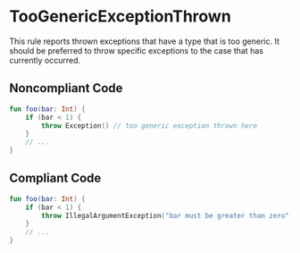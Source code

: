 # TooGenericExceptionThrown

This rule reports thrown exceptions that have a type that is too generic. It should be preferred to throw specific
exceptions to the case that has currently occurred.

## Noncompliant Code

```kotlin
fun foo(bar: Int) {
    if (bar < 1) {
        throw Exception() // too generic exception thrown here
    }
    // ...
}
```
## Compliant Code

```kotlin
fun foo(bar: Int) {
    if (bar < 1) {
        throw IllegalArgumentException("bar must be greater than zero")
    }
    // ...
}
```
